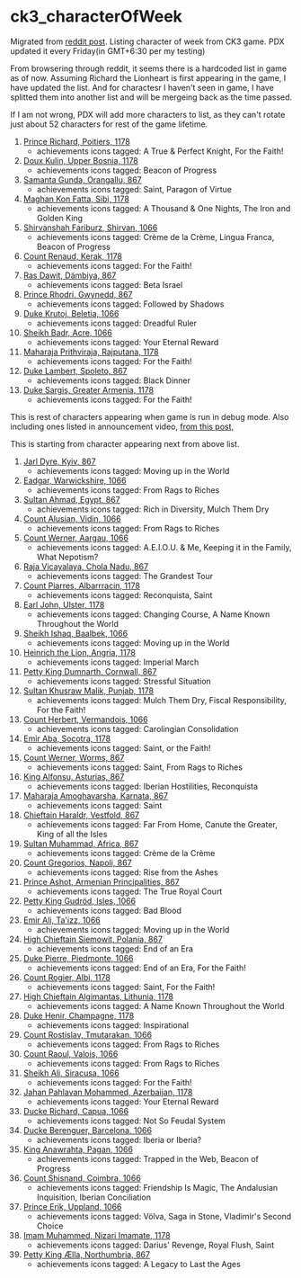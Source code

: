 # ck3_characterOfWeek
Migrated from [reddit post](https://www.reddit.com/r/CrusaderKings/comments/1g8hto1/asking_for_list_of_character_of_week_in_ck3/).
Listing character of week from CK3 game. PDX updated it every Friday(in GMT+6:30 per my testing)

From browsering through reddit, it seems there is a hardcoded list in game as of now. Assuming Richard the Lionheart is first appearing in the game, I have updated the list.
And for charactesr I haven't seen in game, I have splitted them into another list and will be mergeing back as the time passed.

If I am not wrong, PDX will add more characters to list, as they can't rotate just about 52 characters for rest of the game lifetime.

1. [Prince Richard, Poitiers, 1178](info/portraits/1_Richard.png)
   * achievements icons tagged: A True & Perfect Knight, For the Faith!
2. [Doux Kulin, Upper Bosnia, 1178](info/portraits/2_Kulin.png)
   * achievements icons tagged: Beacon of Progress
3. [Samanta Gunda, Orangallu, 867](info/portraits/3_Gunda.png)
   * achievements icons tagged: Saint, Paragon of Virtue
4. [Maghan Kon Fatta, Sibi, 1178](info/portraits/4_Fatta.png)
   * achievements icons tagged: A Thousand & One Nights, The Iron and Golden King
5. [Shirvanshah Fariburz, Shirvan, 1066](info/portraits/5_Fariburz.png)
   * achievements icons tagged: Crème de la Crème, Lingua Franca, Beacon of Progress
6. [Count Renaud, Kerak, 1178](info/portraits/6_Renaud.png)
   * achievements icons tagged: For the Faith!
7. [Ras Dawit, Dämbiya, 867](info/portraits/7_Dawit.png)
   * achievements icons tagged: Beta Israel
8. [Prince Rhodri, Gwynedd, 867](info/portraits/8_Rhodri.png)
   * achievements icons tagged: Followed by Shadows
9. [Duke Krutoj, Beletia, 1066](info/portraits/9_Krutoj.png)
   * achievements icons tagged: Dreadful Ruler
10. [Sheikh Badr, Acre, 1066](info/portraits/10_Badr.png)
    * achievements icons tagged: Your Eternal Reward
11. [Maharaja Prithviraja, Rajputana, 1178](info/portraits/11_Prithviraja.png)
    * achievements icons tagged: For the Faith!
12. [Duke Lambert, Spoleto, 867](info/portraits/NA_Lambert.png)
    * achievements icons tagged: Black Dinner
13. [Duke Sargis, Greater Armenia, 1178](info/portraits/NA_Sargis.png)
    * achievements icons tagged: For the Faith!

This is rest of characters appearing when game is run in debug mode. Also including ones listed in announcement video, [from this post,](https://www.reddit.com/r/CrusaderKings/comments/1fk4b76/character_of_the_week_coming_with_free_update/)

This is starting from character appearing next from above list.

1. [Jarl Dyre, Kyiv, 867](info/portraits/NA_Dyre.png)
   * achievements icons tagged: Moving up in the World
1. [Eadgar, Warwickshire, 1066](info/portraits/NA_Eadgar.png)
   * achievements icons tagged: From Rags to Riches
1. [Sultan Ahmad, Egypt, 867](info/portraits/NA_Ahmad.png)
   * achievements icons tagged: Rich in Diversity, Mulch Them Dry
1. [Count Alusian, Vidin, 1066](info/portraits/NA_Alusian.png)
   * achievements icons tagged: From Rags to Riches
1. [Count Werner, Aargau, 1066](info/portraits/NA_Werner_aargau.png)
   * achievements icons tagged: A.E.I.O.U. & Me, Keeping it in the Family, What Nepotism?
1. [Raja Vicayalaya, Chola Nadu, 867](info/portraits/NA_Vicayalaya.png)
   * achievements icons tagged: The Grandest Tour
1. [Count Piarres, Albarrracin, 1178](info/portraits/NA_Piarres.png)
   * achievements icons tagged: Reconquista, Saint
1. [Earl John, Ulster, 1178](info/portraits/NA_John.png)
   * achievements icons tagged: Changing Course, A Name Known Throughout the World
1. [Sheikh Ishaq, Baalbek, 1066](info/portraits/NA_Ishaq.png)
   * achievements icons tagged: Moving up in the World
1. [Heinrich the Lion, Angria, 1178](info/portraits/NA_Heinrich.png)
   * achievements icons tagged: Imperial March
1. [Petty King Dumnarth, Cornwall, 867](info/portraits/NA_Dumnarth.png)
   * achievements icons tagged: Stressful Situation
1. [Sultan Khusraw Malik, Punjab, 1178](info/portraits/NA_Khusraw.png)
   * achievements icons tagged: Mulch Them Dry, Fiscal Responsibility, For the Faith!
1. [Count Herbert, Vermandois, 1066](info/portraits/NA_Herbert.png)
   * achievements icons tagged: Carolingian Consolidation
1. [Emir Aba, Socotra, 1178](info/portraits/NA_Aba.png)
   * achievements icons tagged: Saint, or the Faith!
1. [Count Werner, Worms, 867](info/portraits/NA_Werner_worms.png)
   * achievements icons tagged: Saint, From Rags to Riches
1. [King Alfonsu, Asturias, 867](info/portraits/NA_Alfonsu.png)
   * achievements icons tagged: Iberian Hostilities, Reconquista
1. [Maharaja Amoghavarsha, Karnata, 867](info/portraits/NA_Amoghavarsha.png)
   * achievements icons tagged: Saint
1. [Chieftain Haraldr, Vestfold, 867](info/portraits/NA_Haraldr.png)
   * achievements icons tagged: Far From Home, Canute the Greater, King of all the Isles
1. [Sultan Muhammad, Africa, 867](info/portraits/NA_Muhammad.png)
   * achievements icons tagged: Crème de la Crème
1. [Count Gregorios, Napoli, 867](info/portraits/NA_Gregorios.png)
   * achievements icons tagged: Rise from the Ashes
1. [Prince Ashot, Armenian Principalities, 867](info/portraits/NA_Ashot.png)
   * achievements icons tagged: The True Royal Court
1. [Petty King Gudröd, Isles, 1066](info/portraits/NA_Gudrod.png)
   * achievements icons tagged: Bad Blood
1. [Emir Ali, Ta'izz, 1066](info/portraits/NA_Ali_taizz.png)
   * achievements icons tagged: Moving up in the World
1. [High Chieftain Siemowit, Polania, 867](info/portraits/NA_Siemowit.png)
   * achievements icons tagged: End of an Era
1. [Duke Pierre, Piedmonte, 1066](info/portraits/NA_Pierre.png)
   * achievements icons tagged: End of an Era, For the Faith!
1. [Count Rogier, Albi, 1178](info/portraits/NA_Rogier.png)
   * achievements icons tagged: Saint, For the Faith!
1. [High Chieftain Algimantas, Lithunia, 1178](info/portraits/NA_Algimantas.png)
   * achievements icons tagged: A Name Known Throughout the World
1. [Duke Henir, Champagne, 1178](info/portraits/NA_Henir.png)
   * achievements icons tagged: Inspirational
1. [Count Rostislav, Tmutarakan, 1066](info/portraits/NA_Rostislav.png)
   * achievements icons tagged: From Rags to Riches
1. [Count Raoul, Valois, 1066](info/portraits/NA_Raoul.png)
   * achievements icons tagged: From Rags to Riches
1. [Sheikh Ali, Siracusa, 1066](info/portraits/NA_Ali_siracusa.png)
   * achievements icons tagged: For the Faith!
1. [Jahan Pahlavan Mohammed, Azerbaijan, 1178](info/portraits/NA_Pahlavan_Mohammed.png)
   * achievements icons tagged: Your Eternal Reward
1. [Ducke Richard, Capua, 1066](info/portraits/NA_Richard_capua.png)
   * achievements icons tagged: Not So Feudal System
1. [Ducke Berenguer, Barcelona, 1066](info/portraits/NA_Berenguer.png)
   * achievements icons tagged: Iberia or Iberia?
1. [King Anawrahta, Pagan, 1066](info/portraits/NA_Anawrahta.png)
   * achievements icons tagged: Trapped in the Web, Beacon of Progress
1. [Count Shisnand, Coimbra, 1066](info/portraits/NA_Shisnand.png)
   * achievements icons tagged: Friendship Is Magic, The Andalusian Inquisition, Iberian Conciliation
1. [Prince Erik, Uppland, 1066](info/portraits/NA_Erik.png)
   * achievements icons tagged: Völva, Saga in Stone, Vladimir's Second Choice
1. [Imam Muhammed, Nizari Imamate, 1178](info/portraits/NA_Muhammed_nizari.png)
   * achievements icons tagged: Darius' Revenge, Royal Flush, Saint
1. [Petty King Ælla, Northumbria, 867](info/portraits/NA_AElla.png)
   * achievements icons tagged: A Legacy to Last the Ages

